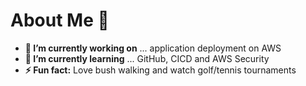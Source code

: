 # About Me 👋

<!--
**yippa1205/yippa1205** is a ✨ _special_ ✨ repository because its `README.md` (this file) appears on your GitHub profile.
-->

- **🔭 I’m currently working on** ... application deployment on AWS
- **🌱 I’m currently learning** ... GitHub, CICD and AWS Security
- **⚡ Fun fact:** Love bush walking and watch golf/tennis tournaments
  <!--
- 🔭 I’m currently working on ... 
- 👯 I’m looking to collaborate on ... 
- 🤔 I’m looking for help with ...
- 💬 Ask me about ...
- 📫 How to reach me: ...
- 😄 Pronouns: ...
-->
  

